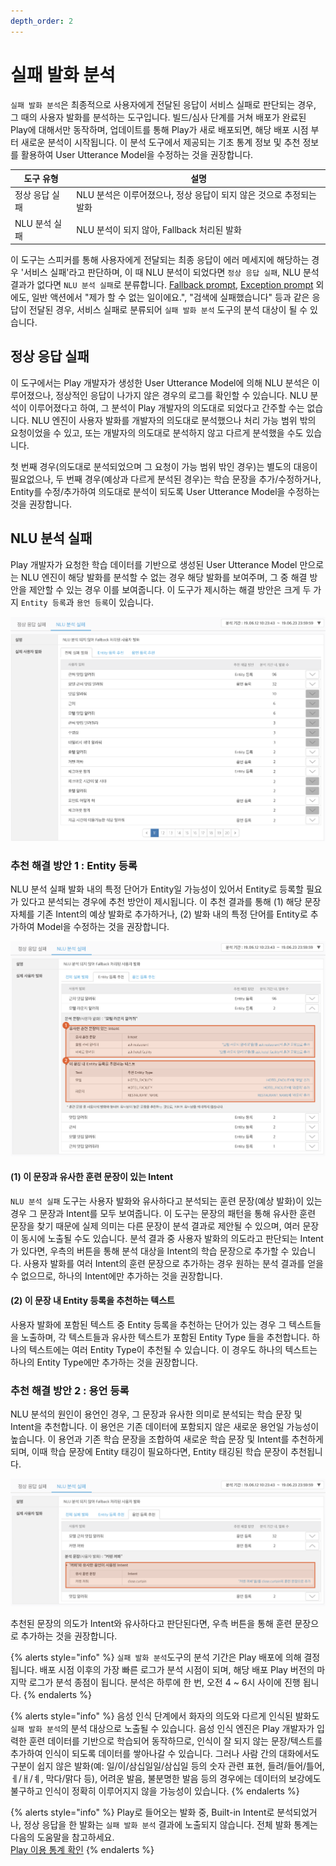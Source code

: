 ```yaml
---
depth_order: 2
---
```


# 실패 발화 분석

`실패 발화 분석`은 최종적으로 사용자에게 전달된 응답이 서비스 실패로 판단되는 경우, 그 때의 사용자 발화를 분석하는 도구입니다. 빌드/심사 단계를 거쳐 배포가 완료된 Play에 대해서만 동작하며, 업데이트를 통해 Play가 새로 배포되면, 해당 배포 시점 부터 새로운 분석이 시작됩니다. 이 분석 도구에서 제공되는 기초 통계 정보 및 추천 정보를 활용하여 User Utterance Model을 수정하는 것을 권장합니다.

| 도구 유형      | 설명                                        |
|------------|-------------------------------------------|
| 정상 응답 실패   | NLU 분석은 이루어졌으나, 정상 응답이 되지 않은 것으로 추정되는 발화  |
| NLU 분석 실패  | NLU 분석이 되지 않아, Fallback 처리된 발화            |

이 도구는 스피커를 통해 사용자에게 전달되는 최종 응답이 에러 메세지에 해당하는 경우 '서비스 실패'라고 판단하며, 이 때 NLU 분석이 되었다면 `정상 응답 실패`, NLU 분석 결과가 없다면 `NLU 분석 실패`로 분류합니다. [Fallback prompt](../define-an-action/built-in-actions#fallback), [Exception prompt](../define-an-action/manage-exceptions) 외에도, 일반 액션에서 "제가 할 수 없는 일이에요.", "검색에 실패했습니다" 등과 같은 응답이 전달된 경우, 서비스 실패로 분류되어 `실패 발화 분석` 도구의 분석 대상이 될 수 있습니다.

## 정상 응답 실패 <a href="failed" id="failed"></a>

이 도구에서는 Play 개발자가 생성한 User Utterance Model에 의해 NLU 분석은 이루어졌으나, 정상적인 응답이 나가지 않은 경우의 로그를 확인할 수 있습니다. NLU 분석이 이루어졌다고 하여, 그 분석이 Play 개발자의 의도대로 되었다고 간주할 수는 없습니다. NLU 엔진이 사용자 발화를 개발자의 의도대로 분석했으나 처리 가능 범위 밖의 요청이었을 수 있고, 또는 개발자의 의도대로 분석하지 않고 다르게 분석했을 수도 있습니다.

첫 번째 경우(의도대로 분석되었으며 그 요청이 가능 범위 밖인 경우)는 별도의 대응이 필요없으나, 두 번째 경우(예상과 다르게 분석된 경우)는 학습 문장을 추가/수정하거나, Entity를 수정/추가하여 의도대로 분석이 되도록 User Utterance Model을 수정하는 것을 권장합니다.

## NLU 분석 실패 <a href="no-nlu-result" id="no-nlu-result"></a>

Play 개발자가 요청한 학습 데이터를 기반으로 생성된 User Utterance Model 만으로는 NLU 엔진이 해당 발화를 분석할 수 없는 경우 해당 발화를 보여주며, 그 중 해결 방안을 제안할 수 있는 경우 이를 보여줍니다. 이 도구가 제시하는 해결 방안은 크게 두 가지 `Entity 등록`과 `용언 등록`이 있습니다.

![](/assets/images/log-mining-01.png)

### 추천 해결 방안 1 : Entity 등록 <a href="log-mining-entity" id="log-mining-entity"></a>

NLU 분석 실패 발화 내의 특정 단어가 Entity일 가능성이 있어서 Entity로 등록할 필요가 있다고 분석되는 경우에 추천 방안이 제시됩니다. 이 추천 결과를 통해 (1) 해당 문장 자체를 기존 Intent의 예상 발화로 추가하거나, (2) 발화 내의 특정 단어를 Entity로 추가하여 Model을 수정하는 것을 권장합니다.

![](/assets/images/log-mining-02.png)

#### (1) 이 문장과 유사한 훈련 문장이 있는 Intent

`NLU 분석 실패` 도구는 사용자 발화와 유사하다고 분석되는 훈련 문장(예상 발화)이 있는 경우 그 문장과 Intent를 모두 보여줍니다. 이 도구는 문장의 패턴을 통해 유사한 훈련 문장을 찾기 때문에 실제 의미는 다른 문장이 분석 결과로 제안될 수 있으며, 여러 문장이 동시에 노출될 수도 있습니다. 분석 결과 중 사용자 발화의 의도라고 판단되는 Intent가 있다면, 우측의 버튼을 통해 분석 대상을 Intent의 학습 문장으로 추가할 수 있습니다. 사용자 발화를 여러 Intent의 훈련 문장으로 추가하는 경우 원하는 분석 결과를 얻을 수 없으므로, 하나의 Intent에만 추가하는 것을 권장합니다.

#### (2) 이 문장 내 Entity 등록을 추천하는 텍스트

사용자 발화에 포함된 텍스트 중 Entity 등록을 추천하는 단어가 있는 경우 그 텍스트들을 노출하며, 각 텍스트들과 유사한 텍스트가 포함된 Entity Type 들을 추천합니다. 하나의 텍스트에는 여러 Entity Type이 추천될 수 있습니다. 이 경우도 하나의 텍스트는 하나의 Entity Type에만 추가하는 것을 권장합니다.

### 추천 해결 방안 2 : 용언 등록 <a href="log-mining-verb" id="log-mining-verb"></a>

NLU 분석의 원인이 용언인 경우, 그 문장과 유사한 의미로 분석되는 학습 문장 및 Intent을 추천합니다. 이 용언은 기존 데이터에 포함되지 않은 새로운 용언일 가능성이 높습니다. 이 용언과 기존 학습 문장을 조합하여 새로운 학습 문장 및 Intent를 추천하게 되며, 이때 학습 문장에 Entity 태깅이 필요하다면, Entity 태깅된 학습 문장이 추천됩니다.

![](/assets/images/log-mining-03.png)

추천된 문장의 의도가 Intent와 유사하다고 판단된다면, 우측 버튼을 통해 훈련 문장으로 추가하는 것을 권장합니다.

{% alerts style="info" %}
`실패 발화 분석`도구의 분석 기간은 Play 배포에 의해 결정됩니다. 배포 시점 이후의 가장 빠른 로그가 분석 시점이 되며, 해당 배포 Play 버전의 마지막 로그가 분석 종점이 됩니다. 분석은 하루에 한 번, 오전 4 ~ 6시 사이에 진행 됩니다.
{% endalerts %}

{% alerts style="info" %}
음성 인식 단계에서 화자의 의도와 다르게 인식된 발화도 `실패 발화 분석`의 분석 대상으로 노출될 수 있습니다. 음성 인식 엔진은 Play 개발자가 입력한 훈련 데이터를 기반으로 학습되어 동작하므로, 인식이 잘 되지 않는 문장/텍스트를 추가하여 인식이 되도록 데이터를 쌓아나갈 수 있습니다. 그러나 사람 간의 대화에서도 구분이 쉽지 않은 발화(예: 일/이/삼십일일/삼십일 등의 숫자 관련 표현, 들려/들어/틀어, ㅔ/ㅐ/ㅖ, 막다/맑다 등), 어려운 발음, 불분명한 발음 등의 경우에는 데이터의 보강에도 불구하고 인식이 정확히 이루어지지 않을 가능성이 있습니다.
{% endalerts %}

{% alerts style="info" %}
Play로 들어오는 발화 중, Built-in Intent로 분석되었거나, 정상 응답을 한 발화는 `실패 발화 분석` 결과에 노출되지 않습니다. 전체 발화 통계는 다음의 도움말을 참고하세요.\
[Play 이용 통계 확인](../../distribute-and-manage-a-play/monitor-play-stats)
{% endalerts %}
